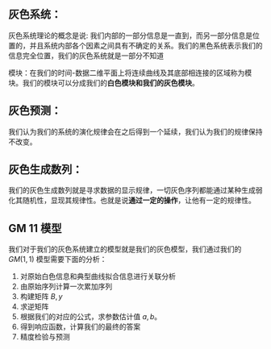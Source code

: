 ## 灰色系统：
灰色系统理论的概念是说: 我们内部的一部分信息是一直到，而另一部分信息是位置的，并且系统内部各个因素之间具有不确定的关系。我们的黑色系统表示我们的信息完全位置，我们的灰色系统就是一部分不知道

模块：在我们的时间-数据二维平面上将连续曲线及其底部相连接的区域称为模块。我们的模块可以分成我们的**白色模块和我们的灰色模块**。

## 灰色预测：
我们认为我们的系统的演化规律会在之后得到一个延续，我们认为我们的规律保持不改变。

## 灰色生成数列：
我们的灰色生成数列就是寻求数据的显示规律，一切灰色序列都能通过某种生成弱化其随机性，显现其规律性。也就是说**通过一定的操作**，让他有一定的规律性。

## GM 11 模型
我们对于我们的灰色系统建立的模型就是我们的灰色模型，我们通过我们的 $GM(1,1)$ 模型需要下面的分析：
1. 对原始白色信息和典型曲线拟合信息进行关联分析
2. 由原始序列计算一次累加序列
3. 构建矩阵 $B,y$
4. 求逆矩阵
5. 根据我们的对应的公式，求参数估计值 $a,b$。
6. 得到响应函数，计算我们的最终的答案
7. 精度检验与预测

